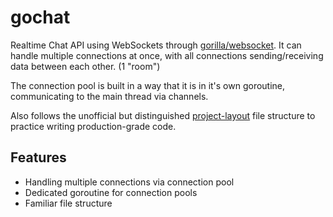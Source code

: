# gochat

Realtime Chat API using WebSockets through [gorilla/websocket](https://github.com/gorilla/websocket). It can handle multiple connections at once, with all 
connections sending/receiving data between each other. (1 "room")

The connection pool is built in a way that it is in it's own goroutine,  communicating to the main thread via channels.

Also follows the unofficial but distinguished [project-layout](https://github.com/golang-standards/project-layout) file structure to practice writing production-grade code.

## Features
- Handling multiple connections via connection pool
- Dedicated goroutine for connection pools
- Familiar file structure
